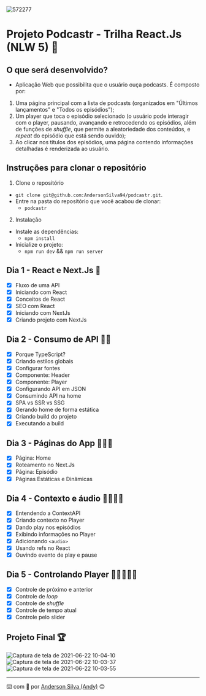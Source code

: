 ![572277](https://user-images.githubusercontent.com/52717632/122947299-0cc0cc80-d348-11eb-94fb-6bd0bf906183.jpeg)
# Projeto Podcastr - Trilha React.Js (NLW 5) :rocket:

## O que será desenvolvido?
* Aplicação Web que possibilita que o usuário ouça podcasts. É composto por:
1. Uma página principal com a lista de podcasts (organizados em "Últimos lançamentos" e "Todos os episódios");
2. Um player que toca o episódio selecionado (o usuário pode interagir com o player, pausando, avançando e retrocedendo os episódios, além de funções de *shuffle*, que permite a aleatoriedade dos conteúdos, e *repeat* do episódio que está sendo ouvido);
3. Ao clicar nos títulos dos episódios, uma página contendo informações detalhadas é renderizada ao usuário.

## Instruções para clonar o repositório

1. Clone o repositório
  * `git clone git@github.com:AndersonSilva94/podcastr.git`.
  * Entre na pasta do repositório que você acabou de clonar:
    * `podcastr`

2. Instalação
  * Instale as dependências:
    * `npm install`
  * Inicialize o projeto:
    * `npm run dev` && `npm run server`

## Dia 1 - React e Next.Js :rocket:
- [x] Fluxo de uma API
- [x] Iniciando com React
- [x] Conceitos de React
- [x] SEO com React
- [x] Iniciando com NextJs
- [x] Criando projeto com NextJs

## Dia 2 - Consumo de API :rocket::rocket:
- [x] Porque TypeScript?
- [x] Criando estilos globais
- [x] Configurar fontes
- [x] Componente: Header
- [x] Componente: Player
- [x] Configurando API em JSON
- [x] Consumindo API na home
- [x] SPA vs SSR vs SSG
- [x] Gerando home de forma estática
- [x] Criando build do projeto
- [x] Executando a build

## Dia 3 - Páginas do App :rocket::rocket::rocket:
- [x] Página: Home
- [x] Roteamento no Next.Js
- [x] Página: Episódio
- [x] Páginas Estáticas e Dinâmicas

## Dia 4 - Contexto e áudio :rocket::rocket::rocket::rocket:
- [x] Entendendo a ContextAPI
- [x] Criando contexto no Player
- [x] Dando play nos episódios
- [x] Exibindo informações no Player
- [x] Adicionando `<audio>`
- [x] Usando refs no React
- [x] Ouvindo evento de play e pause

## Dia 5 - Controlando Player :rocket::rocket::rocket::rocket::rocket:
- [x] Controle de próximo e anterior
- [x] Controle de *loop*
- [x] Controle de *shuffle*
- [x] Controle de tempo atual
- [x] Controle pelo slider

## Projeto Final :trophy:
![Captura de tela de 2021-06-22 10-04-10](https://user-images.githubusercontent.com/52717632/122948613-08e17a00-d349-11eb-8128-7cd06c267586.jpg)
![Captura de tela de 2021-06-22 10-03-37](https://user-images.githubusercontent.com/52717632/122948753-26164880-d349-11eb-8fac-028e10b63256.jpg)
![Captura de tela de 2021-06-22 10-03-55](https://user-images.githubusercontent.com/52717632/122948981-4d6d1580-d349-11eb-85d7-bdd6174462b6.jpg)

---
:keyboard: com :purple_heart: por [Anderson Silva (Andy)](https://www.linkedin.com/in/andssilva/) 😊

